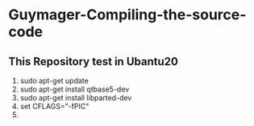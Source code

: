 # Guymager-Compiling-the-source-code

## This Repository test in Ubantu20
1) sudo apt-get update
2) sudo apt-get install qtbase5-dev
3) sudo apt-get install libparted-dev
4) set CFLAGS="-fPIC"
5) 
